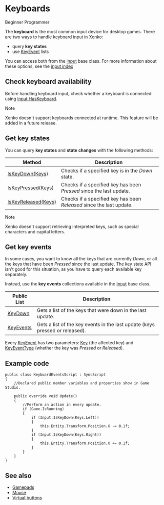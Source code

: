 # Keyboards

<span class="label label-doc-level">Beginner</span>
<span class="label label-doc-audience">Programmer</span>

The **keyboard** is the most common input device for desktop games. There are two ways to handle keyboard input in Xenko:

* query **key states**
* use [KeyEvent](xref:SiliconStudio.Xenko.Input.KeyEvent) lists

You can access both from the [input](xref:SiliconStudio.Xenko.Input.InputManager) base class. For more information about these options, see the [input index](index.md)

## Check keyboard availability

Before handling keyboard input, check whether a keyboard is connected using [Input.HasKeyboard](xref:SiliconStudio.Xenko.Input.InputManager.HasKeyboard).

> [!Note]
> Xenko doesn't support keyboards connected at runtime. This feature will be added in a future release.

## Get key states

You can query **key states** and **state changes** with the following methods:

| Method | Description |
| --- | --- |
| [IsKeyDown(Keys)](xref:SiliconStudio.Xenko.Input.InputManager.IsKeyDown\(SiliconStudio.Xenko.Input.Keys\)) | Checks if a specified key is in the _Down_ state. |
| [IsKeyPressed(Keys)](xref:SiliconStudio.Xenko.Input.InputManager.IsKeyPressed\(SiliconStudio.Xenko.Input.Keys\)) | Checks if a specified key has been _Pressed_ since the last update. |
| [IsKeyReleased(Keys)](xref:SiliconStudio.Xenko.Input.InputManager.IsKeyReleased\(SiliconStudio.Xenko.Input.Keys\)) | Checks if a specified key has been _Released_ since the last update. |

> [!Note] 
> Xenko doesn't support retrieving interpreted keys, such as special characters and capital letters.

## Get key events

In some cases, you want to know all the keys that are currently _Down_, or all the keys that have been _Pressed_ since the last update. The key state API isn't good for this situation, as you have to query each available key separately.

Instead, use the **key events** collections available in the [Input](xref:SiliconStudio.Xenko.Input.InputManager) base class.

| Public List | Description |
| --- | --- |
| [KeyDown](xref:SiliconStudio.Xenko.Input.InputManager.KeyDown) | Gets a list of the keys that were down in the last update. |
| [KeyEvents](xref:SiliconStudio.Xenko.Input.InputManager.KeyEvents) | Gets a list of the key events in the last update (keys pressed or released). |

Every [KeyEvent](xref:SiliconStudio.Xenko.Input.KeyEvent) has two parameters: [Key](xref:SiliconStudio.Xenko.Input.KeyEvent\(SiliconStudio.Xenko.Input.KeyEvent.Key\)) (the affected key) and [KeyEventType](xref:SiliconStudio.Xenko.Input.KeyEventType) (whether the key was _Pressed_ or _Released_).

## Example code

```
public class KeyboardEventsScript : SyncScript
{
	//Declared public member variables and properties show in Game Studio.

	public override void Update()
	{
		//Perform an action in every update.
		if (Game.IsRunning)
		{
			if (Input.IsKeyDown(Keys.Left))
			{
				this.Entity.Transform.Position.X -= 0.1f;
			}
			if (Input.IsKeyDown(Keys.Right))
			{
				this.Entity.Transform.Position.X += 0.1f;
			}
		}
	}
}
```

## See also

* [Gamepads](gamepads.md)
* [Mouse](mouse.md)
* [Virtual buttons](virtual-buttons.md)